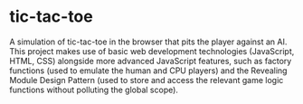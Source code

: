 # tic-tac-toe

A simulation of tic-tac-toe in the browser that pits the player against an AI. This project makes use of basic web development technologies (JavaScript, HTML, CSS) alongside more advanced JavaScript features, such as factory functions (used to emulate the human and CPU players) and the Revealing Module Design Pattern (used to store and access the relevant game logic functions without polluting the global scope).